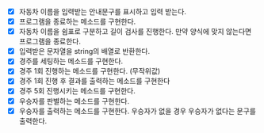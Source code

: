 - [x] 자동차 이름을 입력받는 안내문구를 표시하고 입력 받는다.
- [x] 프로그램을 종료하는 메소드를 구현한다.
- [x] 자동차 이름을 쉼표로 구분하고 길이 검사를 진행한다. 만약 양식에 맞지 않는다면 프로그램을 종료한다.
- [x] 입력받은 문자열을 string의 배열로 반환한다.
- [x] 경주를 세팅하는 메소드를 구현한다.
- [x] 경주 1회 진행하는 메소드를 구현한다. (무작위값)
- [x] 경주 1회 진행 후 결과를 출력하는 메소드를 구현한다
- [x] 경주 5회 진행시키는 메소드를 구현한다.
- [x] 우승자를 판별하는 메소드를 구현한다.
- [x] 우숭자를 출력하는 메소드를 구현한다. 우승자가 없을 경우 우승자가 없다는 문구를 출력한다.
